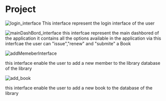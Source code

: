 # Project
![login_interface](https://user-images.githubusercontent.com/98287762/215113226-7127fd3b-5220-4ab5-b0fd-7c9e7cab9a8b.png)
This interface represent the login interface of the user



![mainDashBord_interface](https://user-images.githubusercontent.com/98287762/215113703-81334a37-82d3-48c3-ac1a-a3cd808b3a3e.png)
this interfcae represent the main dashbored of the application it contains all the options available in the application via this interfcae the user can "issue","renew" and "submite" a Book 


![addMemeberInterface](https://user-images.githubusercontent.com/98287762/215114177-0892d483-fb6d-434c-ad83-defcfb610b7d.png)


this interface enable the user to add a new member to the library database of the library

![add_book](https://user-images.githubusercontent.com/98287762/215115444-a63c166a-4b1c-4db4-b955-00d7a5ad42c8.png)

this interface enable the user to add a new book to the database of the library
